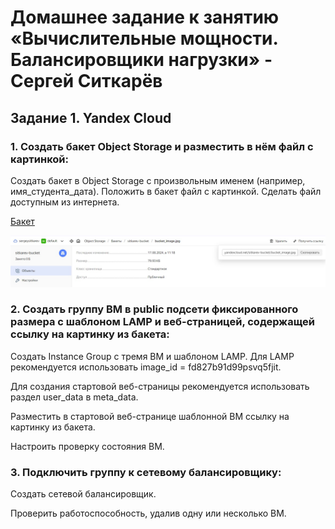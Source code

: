 # Домашнее задание к занятию «Вычислительные мощности. Балансировщики нагрузки» - Сергей Ситкарёв

## Задание 1. Yandex Cloud

### 1. Создать бакет Object Storage и разместить в нём файл с картинкой:

Создать бакет в Object Storage с произвольным именем (например, имя_студента_дата). Положить в бакет файл с картинкой. Сделать файл доступным из интернета.

[Бакет](https://github.com/SSitkarev/15.2-computing-load_balancers/blob/main/bucket.tf)

![Задание1](https://github.com/SSitkarev/15.2-computing-load_balancers/blob/main/img/1.jpg)

### 2. Создать группу ВМ в public подсети фиксированного размера с шаблоном LAMP и веб-страницей, содержащей ссылку на картинку из бакета:

Создать Instance Group с тремя ВМ и шаблоном LAMP. Для LAMP рекомендуется использовать image_id = fd827b91d99psvq5fjit.

Для создания стартовой веб-страницы рекомендуется использовать раздел user_data в meta_data.

Разместить в стартовой веб-странице шаблонной ВМ ссылку на картинку из бакета.

Настроить проверку состояния ВМ.

### 3. Подключить группу к сетевому балансировщику:

Создать сетевой балансировщик.

Проверить работоспособность, удалив одну или несколько ВМ.